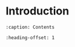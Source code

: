 # Introduction
```{toctree}
:caption: Contents
```
```{include} ../../README.md
:heading-offset: 1
```
